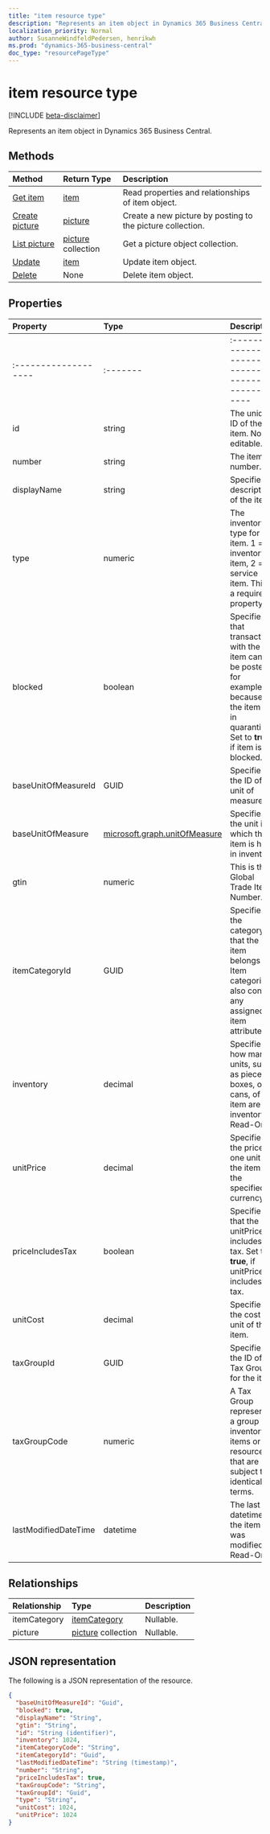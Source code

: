 ```yaml
---
title: "item resource type"
description: "Represents an item object in Dynamics 365 Business Central."
localization_priority: Normal
author: SusanneWindfeldPedersen, henrikwh
ms.prod: "dynamics-365-business-central"
doc_type: "resourcePageType"
---
```


# item resource type

[!INCLUDE [beta-disclaimer](../../includes/beta-disclaimer.md)]

Represents an item object in Dynamics 365 Business Central.

## Methods

| Method       | Return Type | Description |
|:-------------|:------------|:------------|
| [Get item](../api/dynamics-item-get.md) | [item](dynamics-item.md) | Read properties and relationships of item object. |
| [Create picture](../api/dynamics-item-post-picture.md) | [picture](dynamics-picture.md) | Create a new picture by posting to the picture collection. |
| [List picture](../api/dynamics-item-list-picture.md) | [picture](dynamics-picture.md) collection | Get a picture object collection. |
| [Update](../api/dynamics-item-update.md) | [item](dynamics-item.md) | Update item object. |
| [Delete](../api/dynamics-item-delete.md) | None | Delete item object. |

## Properties

| Property     | Type        | Description |
|:-------------|:------------|:------------|
|:-------------------|:-------|:----------------------------------------------------|
|id                  |string    |The unique ID of the item. Non-editable.             |
|number              |string  |The item number.                                     |
|displayName         |string  |Specifies a description of the item.                 |
|type                |numeric |The inventory type for the item. 1 = inventory item, 2 = service item. This is a required property.|
|blocked             |boolean |Specifies that transactions with the item cannot be posted, for example, because the item is in quarantine. Set to **true**, if item is blocked.|
|baseUnitOfMeasureId |GUID    |Specifies the ID of the unit of measure.             |
|baseUnitOfMeasure   |[microsoft.graph.unitOfMeasure](../resources/dynamics-complextypes.md)|Specifies the unit in which the item is held in inventory.|
|gtin                |numeric |This is the Global Trade Item Number.                |
|itemCategoryId      |GUID |Specifies the category that the item belongs to. Item categories also contain any assigned item attributes.|
|inventory           |decimal |Specifies how many units, such as pieces, boxes, or cans, of the item are in inventory. Read-Only.|
|unitPrice           |decimal |Specifies the price for one unit of the item in the specified currency.|
|priceIncludesTax    |boolean |Specifies that the unitPrice includes tax. Set to **true**, if unitPrice includes tax.|
|unitCost            |decimal |Specifies the cost per unit of the item.             |
|taxGroupId          |GUID    |Specifies the ID of the Tax Group for the item.      |
|taxGroupCode        |numeric |A Tax Group represents a group of inventory items or resources that are subject to identical tax terms.|
|lastModifiedDateTime|datetime|The last datetime the item was modified. Read-Only.  |  

## Relationships

| Relationship | Type        | Description |
|:-------------|:------------|:------------|
|itemCategory|[itemCategory](dynamics-itemcategory.md)| Nullable.|
|picture|[picture](dynamics-picture.md) collection| Nullable.|

## JSON representation

The following is a JSON representation of the resource.

<!-- {
  "blockType": "resource",
  "optionalProperties": [

  ],
  "@odata.type": "microsoft.graph.item",
  "baseType": "",
  "keyProperty": "id"
}-->

```json
{
  "baseUnitOfMeasureId": "Guid",
  "blocked": true,
  "displayName": "String",
  "gtin": "String",
  "id": "String (identifier)",
  "inventory": 1024,
  "itemCategoryCode": "String",
  "itemCategoryId": "Guid",
  "lastModifiedDateTime": "String (timestamp)",
  "number": "String",
  "priceIncludesTax": true,
  "taxGroupCode": "String",
  "taxGroupId": "Guid",
  "type": "String",
  "unitCost": 1024,
  "unitPrice": 1024
}
```

<!-- uuid: 16cd6b66-4b1a-43a1-adaf-3a886856ed98
2019-02-04 14:57:30 UTC -->
<!-- {
  "type": "#page.annotation",
  "description": "item resource",
  "keywords": "",
  "section": "documentation",
  "tocPath": ""
}-->